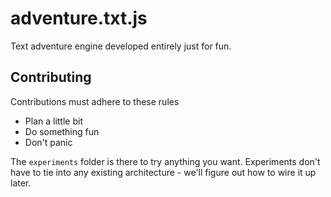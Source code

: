 # adventure.txt.js

Text adventure engine developed entirely just for fun.

## Contributing

Contributions must adhere to these rules

- Plan a little bit
- Do something fun
- Don't panic

The `experiments` folder is there to try anything you want. Experiments don't have to tie into any existing architecture - we'll figure out how to wire it up later.